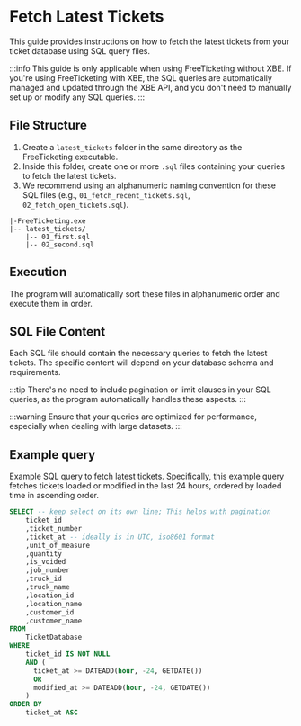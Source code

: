 # Fetch Latest Tickets

This guide provides instructions on how to fetch the latest tickets from your ticket database using SQL query files.

:::info
This guide is only applicable when using FreeTicketing without XBE. If you're using FreeTicketing with XBE, the SQL queries are automatically managed and updated through the XBE API, and you don't need to manually set up or modify any SQL queries.
:::

## File Structure

1. Create a `latest_tickets` folder in the same directory as the FreeTicketing executable.
2. Inside this folder, create one or more `.sql` files containing your queries to fetch the latest tickets.
3. We recommend using an alphanumeric naming convention for these SQL files (e.g., `01_fetch_recent_tickets.sql`, `02_fetch_open_tickets.sql`).

```
|-FreeTicketing.exe
|-- latest_tickets/
    |-- 01_first.sql
    |-- 02_second.sql
```

## Execution

The program will automatically sort these files in alphanumeric order and execute them in order.

## SQL File Content

Each SQL file should contain the necessary queries to fetch the latest tickets. The specific content will depend on your database schema and requirements. 

:::tip
There's no need to include pagination or limit clauses in your SQL queries, as the program automatically handles these aspects.
:::

:::warning
Ensure that your queries are optimized for performance, especially when dealing with large datasets.
:::

## Example query

Example SQL query to fetch latest tickets.
Specifically, this example query fetches tickets loaded or modified
in the last 24 hours, ordered by loaded time in ascending order.

```sql
SELECT -- keep select on its own line; This helps with pagination
    ticket_id
    ,ticket_number
    ,ticket_at -- ideally is in UTC, iso8601 format
    ,unit_of_measure
    ,quantity
    ,is_voided
    ,job_number
    ,truck_id
    ,truck_name
    ,location_id
    ,location_name
    ,customer_id
    ,customer_name
FROM
    TicketDatabase
WHERE
    ticket_id IS NOT NULL
    AND (
      ticket_at >= DATEADD(hour, -24, GETDATE())
      OR
      modified_at >= DATEADD(hour, -24, GETDATE())
    )
ORDER BY
    ticket_at ASC
```
